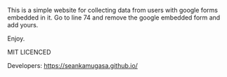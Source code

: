 This is a simple website for collecting data from users with google forms embedded in it.
Go to line 74 and remove the google embedded form and add yours. 

Enjoy.

MIT LICENCED

Developers: https://seankamugasa.github.io/
